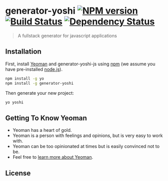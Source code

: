# generator-yoshi [![NPM version][npm-image]][npm-url] [![Build Status][travis-image]][travis-url] [![Dependency Status][daviddm-image]][daviddm-url]
> A fullstack generator for javascript applications

## Installation

First, install [Yeoman](http://yeoman.io) and generator-yoshi-js using [npm](https://www.npmjs.com/) (we assume you have pre-installed [node.js](https://nodejs.org/)).

```bash
npm install -g yo
npm install -g generator-yoshi
```

Then generate your new project:

```bash
yo yoshi
```

## Getting To Know Yeoman

 * Yeoman has a heart of gold.
 * Yeoman is a person with feelings and opinions, but is very easy to work with.
 * Yeoman can be too opinionated at times but is easily convinced not to be.
 * Feel free to [learn more about Yeoman](http://yeoman.io/).

## License


[npm-image]: https://badge.fury.io/js/generator-wix-js.svg
[npm-url]: https://npmjs.org/package/generator-wix-js
[travis-image]: https://travis-ci.org/wix/generator-wix-js.svg?branch=master
[travis-url]: https://travis-ci.org/wix/generator-wix-js
[daviddm-image]: https://david-dm.org/wix/generator-wix-js.svg?theme=shields.io
[daviddm-url]: https://david-dm.org/wix/generator-wix-js

